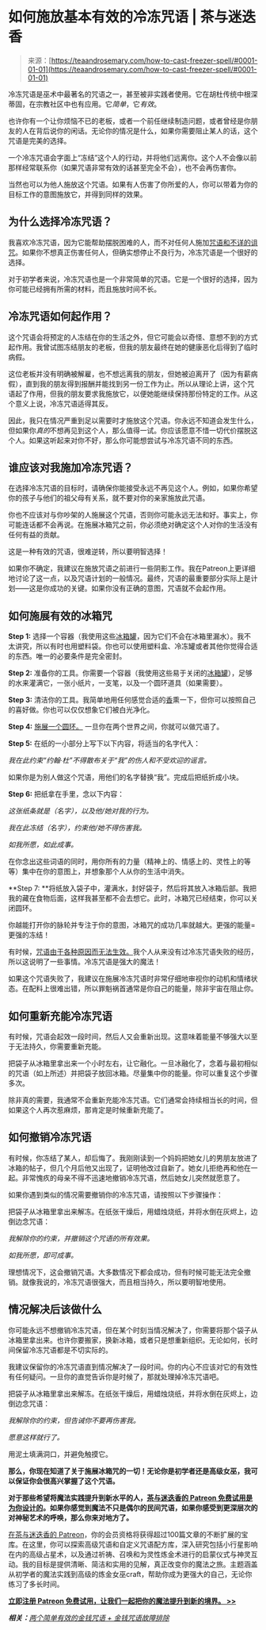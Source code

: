 <!--yml

category: 未分类

date: 2024-06-12 18:23:30

-->

# 如何施放基本有效的冷冻咒语 | 茶与迷迭香

> 来源：[https://teaandrosemary.com/how-to-cast-freezer-spell/#0001-01-01](https://teaandrosemary.com/how-to-cast-freezer-spell/#0001-01-01)

冷冻咒语是巫术中最著名的咒语之一，甚至被非实践者使用。它在胡杜传统中根深蒂固，在宗教社区中也有应用。它*简单*，它*有效*。

也许你有一个让你烦恼不已的老板，或者一个前任继续制造问题，或者曾经是你朋友的人在背后说你的闲话。无论你的情况是什么，如果你需要阻止某人的话，这个咒语是完美的选择。

一个冷冻咒语会字面上“冻结”这个人的行动，并将他们远离你。这个人不会像以前那样经常联系你（如果咒语非常有效的话甚至完全不会），也不会再伤害你。

当然也可以为他人施放这个咒语。如果有人伤害了你所爱的人，你可以带着为你的目标工作的意图施放它，并得到同样的效果。

## 为什么选择冷冻咒语？

我喜欢冷冻咒语，因为它能帮助摆脱困难的人，而不对任何人施加[咒语和不详的诅咒](https://teaandrosemary.com/curses-hexes-and-jinxes-whats-the-difference/)。如果你不想真正伤害任何人，但确实想停止不良行为，冷冻咒语是一个很好的选择。

对于初学者来说，冷冻咒语也是一个非常简单的咒语。它是一个很好的选择，因为你可能已经拥有所需的材料，而且施放时间不长。

## 冷冻咒语如何起作用？

这个咒语会将预定的人冻结在你的生活之外，但它可能会以奇怪、意想不到的方式起作用。我曾试图冻结朋友的老板，但我的朋友最终在她的健康恶化后得到了临时病假。

这位老板并没有明确被解雇，也不想远离我的朋友，但她被迫离开了（因为有薪病假），直到我的朋友得到报酬并能找到另一份工作为止。所以从理论上讲，这个咒语起了作用，但我的朋友要求我施放它，以便她能继续保持那份特定的工作。从这个意义上说，冷冻咒语适得其反。

因此，我只在情况严重到足以需要时才施放这个咒语。你永远不知道会发生什么，但如果你*真的*不想再见到这个人，那么值得一试。你应该愿意不惜一切代价摆脱这个人。如果这听起来对你不好，那么你可能想尝试与冷冻咒语不同的东西。

## 谁应该对我施加冷冻咒语？

在选择冷冻咒语的目标时，请确保你能接受永远不再见这个人。例如，如果你希望你的孩子与他们的祖父母有关系，就不要对你的亲家施放此咒语。

你也不应该对与你吵架的人施展这个咒语，否则你可能永远无法和好。事实上，你可能连话都不会再说。在施展冰箱咒之前，你必须绝对确定这个人对你的生活没有任何有益的贡献。

这是一种有效的咒语，很难逆转，所以要明智选择！

如果你不确定，我建议在施放咒语之前进行一些阴影工作。我在Patreon上更详细地讨论了这一点，以及咒语计划的一般情况。最终，咒语的最重要部分实际上是计划——这是你成功的关键。如果你没有正确的意图，咒语就不会起作用。

## 如何施展有效的冰箱咒

**Step 1:** 选择一个容器（我使用这些[冰箱罐](https://rstyle.me/+ozf3ejTY0rNLjuJnlA5JkQ)，因为它们不会在冰箱里漏水）。我不太讲究，所以有时也用塑料袋。你也可以使用塑料盒、冷冻罐或者其他你觉得合适的东西。唯一的必要条件是完全密封。

**Step 2:** 准备你的工具。你需要一个容器（我使用这些易于关闭的[冰箱罐](https://rstyle.me/+ozf3ejTY0rNLjuJnlA5JkQ)），足够的水来灌满它，一张小纸片，一支笔，以及一个圆环道具（如果需要）。

**Step 3:** 清洁你的工具。我简单地用任何感觉合适的[香](https://rstyle.me/+QiHNxEb0f5WZ5IOpEBWhCw)熏一下，但你可以按照自己的喜好做。你也可以仅仅想象它们被白光净化。

**Step 4:** [施展一个圆环。](https://teaandrosemary.com/how-to-cast-a-circle/) 一旦你在两个世界之间，你就可以做咒语了。

**Step 5:** 在纸的一小部分上写下以下内容，将适当的名字代入：

*我在此约束“约翰·杜”不得散布关于“我”的伤人和不受欢迎的谣言。*

如果你是为别人做这个咒语，用他们的名字替换“我”。完成后把纸折成小块。

**Step 6:** 把纸拿在手里，念以下内容：

*这张纸条就是（名字），以及他/她对我的行为。*

*我在此冻结（名字），约束他/她不得伤害我。*

*如我所愿，如此成事。*

在你念出这些词语的同时，用你所有的力量（精神上的、情感上的、灵性上的等等）集中在你的意图上，并想象那个人从你的生活中消失。

**Step 7: **将纸放入袋子中，灌满水，封好袋子，然后将其放入冰箱后部。我把我的藏在食物后面，这样我甚至都不会去想它。此时，冰箱咒已经结束，你可以关闭圆环。

你越能打开你的脉轮并专注于你的意图，冰箱咒的成功几率就越大。更强的能量=更强的冻结！

有时候，[咒语由于各种原因而无法生效。](https://teaandrosemary.com/3-easy-ways-to-know-if-a-spell-worked/)我个人从来没有过冷冻咒语失败的经历，所以这说明了一些事情。冷冻咒语是强大的魔法！

如果这个咒语失败了，我建议在施展冷冻咒语时非常仔细地审视你的动机和情绪状态。在配料上很难出错，所以罪魁祸首通常是你自己的能量，除非宇宙在阻止你。

## 如何重新充能冷冻咒语

有时候，咒语会起效一段时间，然后人又会重新出现。这意味着能量不够强大以至于无法持久，你需要重新充能。

把袋子从冰箱里拿出来一个小时左右，让它融化。一旦冰融化了，念着与最初相似的咒语（如上所述）并把袋子放回冰箱。尽量集中你的能量。你可以重复这个步骤多次。

除非真的需要，我通常不会重新充能冷冻咒语。它们通常会持续相当长的时间，但如果这个人再次惹麻烦，那肯定是时候重新充能了。

## 如何撤销冷冻咒语

有时候，你冻结了某人，却后悔了。我刚刚读到一个妈妈把她女儿的男朋友放进了冰箱的帖子，但几个月后他又出现了，证明他改过自新了。她女儿拒绝再和他在一起。非常愧疚的母亲不得不迅速地撤销冷冻咒语，然后她女儿突然就愿意了。

如果你遇到类似的情况需要撤销你的冷冻咒语，请按照以下步骤操作：

把袋子从冰箱里拿出来解冻。在纸张干燥后，用蜡烛烧纸，并将水倒在灰烬上，边倒边念咒语：

*我解除你的约束，并撤销这个咒语的所有效果。*

*如我所愿，即可成事。*

理想情况下，这会撤销咒语。大多数情况下都会成功，但有时候可能无法完全撤销。就像我说的，冷冻咒语很强大，而且相当持久，所以要明智地使用。

## 情况解决后该做什么

你可能永远不想撤销冷冻咒语，但在某个时刻当情况解决了，你需要将那个袋子从冰箱里拿出来。也许你要搬家，换新冰箱，或者只是想重新组织。无论如何，长时间保留冷冻咒语都是不切实际的。

我建议保留你的冷冻咒语直到情况解决了一段时间。你的内心不应该对它的有效性有任何疑问。一旦你的直觉告诉你是时候了，那就处理掉冷冻咒语吧。

把袋子从冰箱里拿出来解冻。在纸张干燥后，用蜡烛烧纸，并将水倒在灰烬上，边倒边念咒语：

*我解除你的约束，但告诫你不要再伤害我。*

*愿意这样就行了。*

用泥土填满洞口，并避免触摸它。

**那么，你现在知道了关于施展冰箱咒的一切！无论你是初学者还是高级女巫，我可以保证你会很高兴掌握了这个咒语。**

**对于那些希望将魔法实践提升到新水平的人，[茶与迷迭香的 Patreon 免费试用是为你设计的](https://www.patreon.com/teaandrosemary)。如果你感觉到魔法不只是偶尔的民间咒语，如果你感受到更深层次的对神秘艺术的呼唤，那么你来对地方了。**

[在茶与迷迭香的 Patreon](https://www.patreon.com/teaandrosemary)，你的会员资格将获得超过100篇文章的不断扩展的宝库。在这里，你可以探索高级咒语和自定义咒语配方库，深入研究包括小行星影响在内的高级占星术，以及通过祈祷、召唤和为灵性炼金术进行的启蒙仪式与神灵互动。我的目标是提供清晰、简洁和实用的见解，真正改变你的魔法之旅。主题涵盖从初学者的魔法实践到高级的炼金女巫craft，帮助你成为更强大的自己，无论你练习了多长时间。

[**立即注册 Patreon 免费试用，让我们一起把你的魔法提升到新的境界。 >>**](https://www.patreon.com/teaandrosemary)

***相关：***[*两个简单有效的金钱咒语 + 金钱咒语故障排除*](https://teaandrosemary.com/money-spells/)
